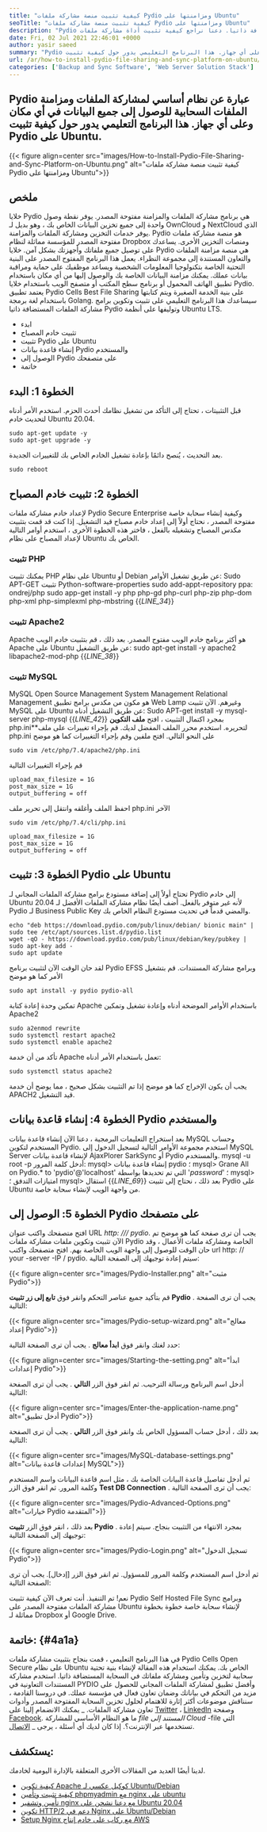 ```yaml
---
title: "كيفية تثبيت منصة مشاركة ملفات Pydio ومزامنتها على Ubuntu" 
seoTitle: "كيفية تثبيت منصة مشاركة ملفات Pydio ومزامنتها على Ubuntu" 
description: "Pydio هو مشاركة ملفات مفتوحة المصدر وبرامج مشاركة المستندات التعاونية المستضافة ذاتيا. دعنا نراجع كيفية تثبيت أداة مشاركة ملفات Pydio ومزامنتها." 
date: Fri, 02 Jul 2021 22:46:01 +0000
author: yasir saeed
summary: "Pydio عبارة عن منصة مشاركة الملفات المستندة إلى مجموعة النظراء ومزامنتها للوصول إلى جميع البيانات في أي مكان وعلى أي جهاز. هذا البرنامج التعليمي يدور حول كيفية تثبيت Pydio على Ubuntu." 
url: /ar/how-to-install-pydio-file-sharing-and-sync-platform-on-ubuntu/
categories: ['Backup and Sync Software', 'Web Server Solution Stack']
---
```


## Pydio عبارة عن نظام أساسي لمشاركة الملفات ومزامنة الملفات السحابية للوصول إلى جميع البيانات في أي مكان وعلى أي جهاز. هذا البرنامج التعليمي يدور حول كيفية تثبيت Pydio على Ubuntu.

{{< figure align=center src="images/How-to-Install-Pydio-File-Sharing-and-Sync-Platform-on-Ubuntu.png" alt="كيفية تثبيت منصة مشاركة ملفات Pydio ومزامنتها على Ubuntu">}}


##  **ملخص**  
خلايا Pydio هي برنامج مشاركة الملفات والمزامنة مفتوحة المصدر. يوفر نقطة وصول واحدة إلى جميع تخزين البيانات الخاص بك ، وهو بديل لـ OwnCloud و NextCloud الذي يوفر خدمات التخزين ومشاركة الملفات والمزامنة. Pydio هو منصة مشاركة ملفات مفتوحة المصدر للمؤسسة مماثلة لنظام Dropbox ومنصات التخزين الأخرى. يساعدك على توصيل جميع ملفاتك وأجهزتك بشكل آمن.
خلايا Pydio هي منصة مزامنة الملفات والتعاون المستندة إلى مجموعة النظراء. يعمل هذا البرنامج المفتوح المصدر على البنية التحتية الخاصة بتكنولوجيا المعلومات الشخصية ويساعد موظفيك على حماية ومراقبة بيانات عملك. يمكنك مزامنة البيانات الخاصة بك والوصول إليها من أي مكان باستخدام تطبيق الهاتف المحمول أو برنامج سطح المكتب أو متصفح الويب باستخدام خلايا Pydio. يعتمد تطبيق Pydio Cells Best File Sharing على بنية الخدمة الصغيرة ويتم كتابتها باستخدام لغة برمجة Golang.
سيساعدك هذا البرنامج التعليمي على تثبيت وتكوين برامج مشاركة الملفات المستضافة ذاتيا Pydio وتوليفها على أنظمة Ubuntu LTS.
  * ابدء
  * تثبيت خادم المصباح
  * تثبيت Pydio على Ubuntu
  * إنشاء قاعدة بيانات Pydio والمستخدم
  * الوصول إلى Pydio على متصفحك
  * خاتمة

## الخطوة 1: البدء
قبل التثبيتات ، تحتاج إلى التأكد من تشغيل نظامك أحدث الحزم. استخدم الأمر أدناه لتحديث خادم Ubuntu 20.04.
```
sudo apt-get update -y
sudo apt-get upgrade -y
```
بعد التحديث ، يُنصح دائمًا بإعادة تشغيل الخادم الخاص بك للتغييرات الجديدة.
```
sudo reboot
```

## الخطوة 2: تثبيت خادم المصباح
لإعداد خادم مشاركة ملفات Pydio Secure Enterprise وكيفية إنشاء سحابة خاصة مفتوحة المصدر ، نحتاج أولاً إلى إعداد خادم مصباح قيد التشغيل. إذا كنت قد قمت بتثبيت مكدس المصباح وتشغيله بالفعل ، فاختر هذه الخطوة الأخرى ، استخدم أوامر التالية لإعداد المصباح على نظام Ubuntu الخاص بك.

### تثبيت PHP
يمكنك تثبيت PHP على نظام Ubuntu أو Debian عن طريق تشغيل الأوامر:
Sudo APT-GET تثبيت Python-software-properties
sudo add-appt-repository ppa: ondrej/php
sudo app-get install -y php php-gd php-curl php-zip php-dom php-xml php-simplexml php-mbstring
{{_LINE_34_}}

### تثبيت Apache2
Apache هو أكثر برنامج خادم الويب مفتوح المصدر. بعد ذلك ، قم بتثبيت خادم الويب Apache على Ubuntu عن طريق التشغيل:
sudo apt-get install -y apache2 libapache2-mod-php
{{_LINE_38_}}

### تثبيت MySQL
MySQL Open Source Management System Management Relational Management هو مكون من مكدس برامج تطبيق Web Lamp وغيرهم. الآن تثبيت MySQL على Ubuntu عن طريق التشغيل أدناه:
Sudo APT-get install -y mysql-server php-mysql
{{_LINE_42_}}
بمجرد اكتمال التثبيت ، افتح  **ملف التكوين**  php.ini**لتحريره. استخدم محرر الملف المفضل لديك.
قم بإجراء تغييرات على ملف php.ini على النحو التالي. افتح ملفين وقم بإجراء التغييرات كما هو موضح
```
sudo vim /etc/php/7.4/apache2/php.ini
```
قم بإجراء التغييرات التالية
```
upload_max_filesize = 1G
post_max_size = 1G
output_buffering = off
```
احفظ الملف وأغلقه وانتقل إلى تحرير ملف php.ini الآخر
```
sudo vim /etc/php/7.4/cli/php.ini
```
```
upload_max_filesize = 1G
post_max_size = 1G
output_buffering = off
```

## الخطوة 3: تثبيت Pydio على Ubuntu
تحتاج أولاً إلى إضافة مستودع برامج مشاركة الملفات المجاني لـ Pydio إلى خادم Ubuntu 20.04 لأنه غير متوفر بالفعل. أضف أيضًا نظام مشاركة الملفات الأفضل لـ Pydio لـ Business Public Key والمضي قدماً في تحديث مستودع النظام الخاص بك.
```
echo "deb https://download.pydio.com/pub/linux/debian/ bionic main" | sudo tee /etc/apt/sources.list.d/pydio.list
wget -qO - https://download.pydio.com/pub/linux/debian/key/pubkey | sudo apt-key add -
sudo apt update

```
لقد حان الوقت الآن لتثبيت برنامج Pydio EFSS وبرامج مشاركة المستندات. قم بتشغيل الأمر كما هو موضح
```
sudo apt install -y pydio pydio-all
```
تمكين وحدة إعادة كتابة Apache باستخدام الأوامر الموضحة أدناه وإعادة تشغيل وتمكين Apache2
```
sudo a2enmod rewrite
sudo systemctl restart apache2
sudo systemctl enable apache2
```
تأكد من أن خدمة Apache تعمل باستخدام الأمر أدناه:
```
sudo systemctl status apache2
```
يجب أن يكون الإخراج كما هو موضح إذا تم التثبيت بشكل صحيح ، مما يوضح أن خدمة APACH2 قيد التشغيل.

## الخطوة 4: إنشاء قاعدة بيانات Pydio والمستخدم
بعد استخراج التعليمات البرمجية ، دعنا الآن إنشاء قاعدة بيانات MySQL وحساب المستخدم لتكوين Pydio. استخدم مجموعة الأوامر التالية لتسجيل الدخول إلى MySQL Server لإنشاء قاعدة بيانات AjaxPlorer SarkSync أو Pydio والمستخدم.
mysql -u root -p
أدخل كلمة المرور:
mysql> إنشاء قاعدة بيانات pydio ؛
mysql> Grane All on Pydio.* to 'pydio'@'localhost' التي تم تحديدها بواسطة '_password_' ؛
mysql> امتيازات التدفق ؛
mysql> استقال
{{_LINE_69_}}
بعد ذلك ، نحتاج إلى تثبيت Pydio على Ubuntu من واجهة الويب لإنشاء سحابة خاصة.

## الخطوة 5: الوصول إلى Pydio على متصفحك
افتح متصفحك واكتب عنوان URL _http: /// pydio_. يجب أن ترى صفحة كما هو موضح
تم الآن تثبيت وتكوين ملفات مشاركة ملفات Pydio الخاصة ومشاركة ملفات الأعمال ، وقد حان الوقت للوصول إلى واجهة الويب الخاصة بهم.
افتح متصفحك واكتب url http: // your -server -IP / pydio. سيتم إعادة توجيهك إلى الصفحة التالية:

{{< figure align=center src="images/Pydio-Installer.png" alt="مثبت Pydio">}}

قم بتأكيد جميع عناصر التحكم وانقر فوق  **تابع إلى زر تثبيت Pydio**  . يجب أن ترى الصفحة التالية:

{{< figure align=center src="images/Pydio-setup-wizard.png" alt="معالج إعداد Pydio">}}

حدد لغتك وانقر فوق  **ابدأ معالج**  . يجب أن ترى الصفحة التالية:

{{< figure align=center src="images/Starting-the-setting.png" alt="ابدأ إعدادات Pydio">}}

أدخل اسم البرنامج ورسالة الترحيب. ثم انقر فوق الزر  **التالي**  . يجب أن ترى الصفحة التالية:

{{< figure align=center src="images/Enter-the-application-name.png" alt="أدخل تطبيق Pydio">}}

بعد ذلك ، أدخل حساب المسؤول الخاص بك وانقر فوق الزر  **التالي**  . يجب أن ترى الصفحة التالية:

{{< figure align=center src="images/MySQL-database-settings.png" alt="إعدادات قاعدة بيانات MySQL">}}

ثم أدخل تفاصيل قاعدة البيانات الخاصة بك ، مثل اسم قاعدة البيانات واسم المستخدم وكلمة المرور. ثم انقر فوق الزر  **Test DB Connection**  . يجب أن ترى الصفحة التالية:

{{< figure align=center src="images/Pydio-Advanced-Options.png" alt="خيارات Pydio المتقدمة">}}

بعد ذلك ، انقر فوق الزر  **تثبيت Pydio**  . بمجرد الانتهاء من التثبيت بنجاح. سيتم إعادة توجيهك إلى الصفحة التالية:

{{< figure align=center src="images/Pydio-Login.png" alt="تسجيل الدخول Pydio">}}

ثم أدخل اسم المستخدم وكلمة المرور للمسؤول. ثم انقر فوق الزر [إدخال]. يجب أن ترى الصفحة التالية:

نعم! تم التنفيذ. أنت تعرف الآن كيفية تثبيت Pydio Self Hosted File Sync وبرامج مشاركة الملفات مفتوحة المصدر على Ubuntu لإنشاء سحابة خاصة خطوة بخطوة مماثلة لـ Dropbox أو Google Drive.

##  **خاتمة:**   {#4a1a}

في هذا البرنامج التعليمي ، قمت بنجاح بتثبيت مشاركة ملفات Pydio Cells Open Secure على نظام Ubuntu الخاص بك. يمكنك استخدام هذه المقالة لإنشاء بنية تحتية سحابية لتخزين وتأمين ومشاركة ملفاتك في السحابة المستضافة ذاتيا. استخدم مشاركة المستندات التعاونية في PYDIO وأفضل تطبيق لمشاركة الملفات المجاني للحصول على مزيد من التحكم في بياناتك وضمان تعاون فعال في مؤسسة عملك. في دروسنا القادمة ، سنناقش موضوعات أكثر إثارة للاهتمام لحلول تخزين السحابة المفتوحة المصدر وأدوات تعاون مشاركة الملفات.
_ يمكنك الانضمام إلينا على [Twitter][1] ، [LinkedIn][2] وصفحة [Facebook][3]. ما هو النظام الأساسي للمشاركة _file المستند إلى Cloud_ -file التي تستخدمها عبر الإنترنت؟. إذا كان لديك أي أسئلة ، يرجى _ [الاتصال][4].

## يستكشف:
لدينا أيضًا العديد من المقالات الأخرى المتعلقة بالإدارة اليومية لخادمك.
  * [كيفية تكوين Apache كوكيل عكسي لـ Ubuntu/Debian][5]
  * [كيفية تثبيت وتأمين phpmyadmin مع nginx على ubuntu][6]
  * [تأمين وتشفير nginx مع دعنا نشحن على Ubuntu 20.04][7]
  * [تكوين HTTP/2 دعم في Nginx على Ubuntu/Debian][8]
  * [Setup Nginx مع ركاب على خادم إنتاج AWS][9]



[1]: https://twitter.com/containerize_co
[2]: https://www.linkedin.com/company/containerize/
[3]: http://facebook.com/containerize
[4]: mailto:yasir.saeed@aspose.com
[5]: https://blog.containerize.com/web-server-solution-stack/how-to-configure-apache-as-a-reverse-proxy-for-ubuntudebian/
[6]: https://blog.containerize.com/web-server-solution-stack/how-to-install-and-secure-phpmyadmin-with-nginx-on-ubuntu/
[7]: https://blog.containerize.com/web-server-solution-stack/how-to-secure-nginx-with-letsencrypt-on-ubuntu-20-04/
[8]: https://blog.containerize.com/web-server-solution-stack/how-to-configure-http2-support-in-nginx-on-ubuntudebian/
[9]: https://blog.containerize.com/web-server-solution-stack/how-to-setup-nginx-with-passenger-on-aws-production-server/

